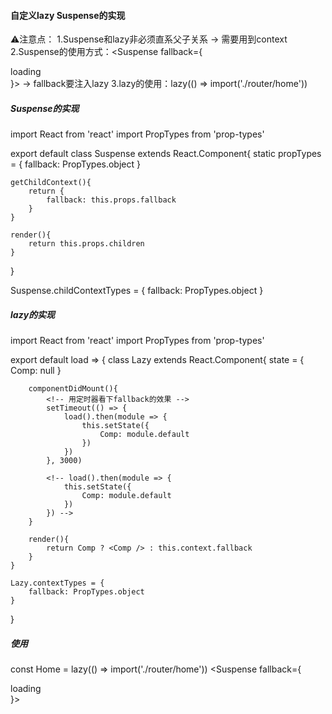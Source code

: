 #### 自定义lazy Suspense的实现

⚠️注意点：
1.Suspense和lazy非必须直系父子关系  -> 需要用到context
2.Suspense的使用方式：<Suspense fallback={<div>loading</div>}>  -> fallback要注入lazy
3.lazy的使用：lazy(() => import('./router/home'))

##### Suspense的实现
import React from 'react'
import PropTypes from 'prop-types'

export default class Suspense extends React.Component{
    static propTypes = {
        fallback: PropTypes.object
    }

    getChildContext(){
        return {
            fallback: this.props.fallback
        }
    }

    render(){
        return this.props.children
    }
}

Suspense.childContextTypes = {
    fallback: PropTypes.object
}


##### lazy的实现
import React from 'react'
import PropTypes from 'prop-types'

export default load => {
    class Lazy extends React.Component{
        state = { Comp: null }

        componentDidMount(){
            <!-- 用定时器看下fallback的效果 -->
            setTimeout(() => {
                load().then(module => {
                    this.setState({
                        Comp: module.default
                    })
                })
            }, 3000)

            <!-- load().then(module => {
                this.setState({
                    Comp: module.default
                })
            }) -->
        }

        render(){
            return Comp ? <Comp /> : this.context.fallback
        }
    }

    Lazy.contextTypes = {
        fallback: PropTypes.object
    }
}

##### 使用
const Home = lazy(() => import('./router/home'))
<Suspense fallback={<div>loading</div>}>
    <Home />
</Suspense>